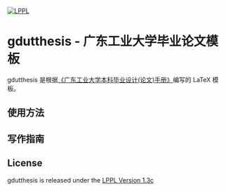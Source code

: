 [![LPPL](https://img.shields.io/badge/license-LPPL-green.svg)](https://github.com/Daniel612/gdutthesis/blob/develop/LICENSE)

# gdutthesis - 广东工业大学毕业论文模板
gdutthesis 是根据[《广东工业大学本科毕业设计(论文)手册》](http://jwc.gdut.edu.cn/info/1082/2164.htm)编写的 LaTeX 模板。
## 使用方法
## 写作指南
## License
gdutthesis is released under the [LPPL Version 1.3c](https://www.latex-project.org/lppl/lppl-1-3c.txt)

